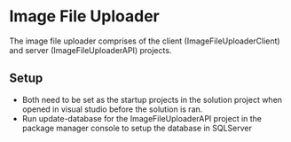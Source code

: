 # Image File Uploader

The image file uploader comprises of the client (ImageFileUploaderClient) and server (ImageFileUploaderAPI) projects.

## Setup
* Both need to be set as the startup projects in the solution project when opened in visual studio before the solution is ran.
* Run update-database for the ImageFileUploaderAPI project in the package manager console to setup the database in SQLServer 

